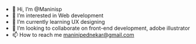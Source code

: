 - 👋 Hi, I’m @Maninisp
- 👀 I’m interested in Web development
- 🌱 I’m currently learning UX designing
- 💞️ I’m looking to collaborate on front-end development, adobe illustrator
- 📫 How to reach me maninipednekar@gmail.com

<!---
Maninisp/Maninisp is a ✨ special ✨ repository because its `README.md` (this file) appears on your GitHub profile.
You can click the Preview link to take a look at your changes.
--->
